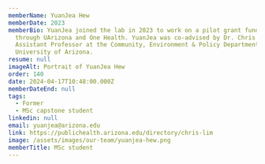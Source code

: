 ```yaml
---
memberName: YuanJea Hew
memberDate: 2023
memberBio: YuanJea joined the lab in 2023 to work on a pilot grant funded
  through UArizona and One Health. YuanJea was co-advised by Dr. Chris Lim,
  Assistant Professor at the Community, Environment & Policy Department at the
  University of Arizona.
resume: null
imageAlt: Portrait of YuanJea Hew
order: 140
date: 2024-04-17T10:48:00.000Z
memberDateEnd: null
tags:
  - Former
  - MSc capstone student
linkedin: null
email: yuanjea@arizona.edu
link: https://publichealth.arizona.edu/directory/chris-lim
image: /assets/images/our-team/yuanjea-hew.png
memberTitle: MSc student
---
```

